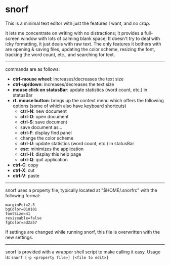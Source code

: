 snorf
=====

This is a minimal text editor with just the features I want, and *no crap*.

It lets me concentrate on writing with no distractions; It provides a full-screen window with lots of calming blank space; It doesn't try to deal with icky formatting, it just deals with raw text. The only features it bothers with are opening & saving files, updating the color scheme, resizing the font, tracking the word count, etc., and searching for text.

-----

commands are as follows:

- **ctrl-mouse wheel**: increases/decreases the text size
- **ctrl-up/down**: increases/decreases the text size
- **mouse click on statusBar**: update statistics (word count, etc.) in statusBar
- **rt. mouse button**: brings up the context menu which offers the following options (some of which also have keyboard shortcuts)
  - **ctrl-N**: new document
  - **ctrl-O**: open document
  - **ctrl-S**: save document
  - save document as...
  - **ctrl-F**: display find panel
  - change the color scheme
  - **ctrl-U**: update statistics (word count, etc.) in statusBar
  - **esc**: minimizes the application
  - **ctrl-H**: display this help page
  - **ctrl-Q**: quit application
- **ctrl-C**: copy
- **ctrl-X**: cut
- **ctrl-V**: paste

-----

snorf uses a property file, typically located at "$HOME/.snorfrc" with the following format:

    marginPct=2.5
    bgColor=010101
    fontSize=41
    resizeable=false
    fgColor=ad2a57

If settings are changed while running snorf, this file is overwritten with the new settings.

-----

snorf is provided with a wrapper shell script to make calling it easy.  Usage is: ```snorf [-p <property file>] [<file to edit>]```
